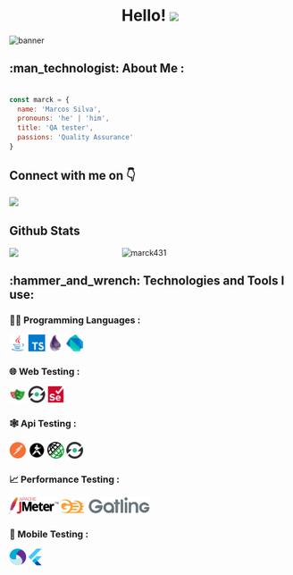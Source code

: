 <h1 align="center">
 Hello!
<img src="https://media.giphy.com/media/hvRJCLFzcasrR4ia7z/giphy.gif" width="35px"/>
</h1>

<img src="https://github.com/marck431/marck431/assets/62861780/0a49371e-7398-49dc-9be3-3a81a309de2b" alt="banner"/>

<h2>:man_technologist: About Me :</h2>

```js

const marck = {
  name: 'Marcos Silva',
  pronouns: 'he' | 'him',
  title: 'QA tester',
  passions: 'Quality Assurance'
}
```
<h2> Connect with me on 👇</h2>
<a href="www.linkedin.com/in/marcos-silva-98270a1b9" target="_blank">
<img src="https://img.shields.io/badge/LinkedIn--blue" />
</a>

<h2> Github Stats </h2> 
<img align="left" width="40%" src="https://github-readme-stats.vercel.app/api/top-langs/?username=marck431&layout=compact&theme=tokyonight" />
<img width="55%" src="https://github-readme-streak-stats.herokuapp.com/?user=marck431&theme=tokyonight" alt="marck431" />

<h2>:hammer_and_wrench: Technologies and Tools I use:</h2>
<h3>👨‍💻 Programming Languages : </h3>
<div>
<code><img title="java" height="30" src="images/code/java.svg"></code>
<code><img title="typescript" height="30" src="images/code/typescript.svg"></code>
<code><img title="elixir" height="30" src="images/code/elixir.svg"></code>   
<code><img title="dart" height="30" src="images/code/dart.svg"></code>
</div>

<h3>🌐 Web Testing : </h3>
<div>
<code><img title="playwright" height="30" src="images/web/playwright.svg"></code>
<code><img title="serenity" height="30" src="images/web/serenity.png"></code>
<code><img title="selenium" height="30" src="images/web/selenium.svg"></code>
</div>
  
<h3>🕸️ Api Testing :</h3> 
<div>
<code><img title="postman" height="30" src="images/api/postman.svg"></code>
<code><img title="karate" height="30" src="images/api/karatelabsl.svg"></code>
<code><img title="restAssured" height="30" src="images/api/restAssured.png"></code>
<code><img title="serenity" height="30" src="images/api/serenity.png"></code>
</div>

<h3>📈 Performance Testing :</h3>
<div>
<code><img title="jmeter" height="30" src="images/performance/jmeter.svg"></code>
<code><img title="gatling" height="30" src="images/performance/gatling.svg"></code>
</div>
  
<h3>📱 Mobile Testing :</h3>
<div>
<code><img title="Appium" height="30" src="images/mobile/appium.svg"></code>
<code><img title="flutter" height="30" src="images/mobile/flutter.svg"></code>
</div>
